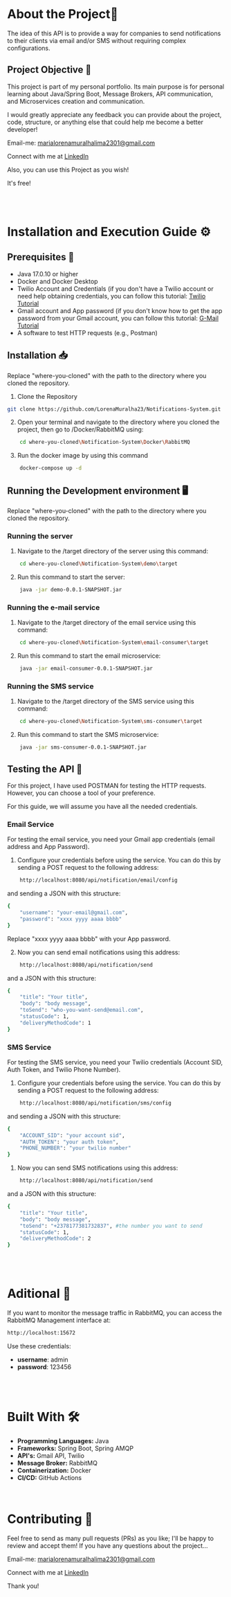 # About the Project👾

The idea of this API is to provide a way for companies to send notifications to their clients via email and/or SMS without requiring complex configurations.

## Project Objective 🎯

This project is part of my personal portfolio. Its main purpose is for personal learning about Java/Spring Boot, Message Brokers, API communication, and Microservices creation and communication.

I would greatly appreciate any feedback you can provide about the project, code, structure, or anything else that could help me become a better developer!

Email-me: marialorenamuralhalima2301@gmail.com

Connect with me at <a href="www.linkedin.com/in/dev-maria-lorena">LinkedIn</a>

Also, you can use this Project as you wish!

It's free!

<br>
<br>
    
# Installation and Execution Guide ⚙

## Prerequisites 📜

- Java 17.0.10 or higher
- Docker and Docker Desktop
- Twilio Account and Credentials (if you don't have a Twilio account or need help obtaining credentials, you can follow this tutorial: <a href="https://youtu.be/gmONYJBAp44">Twilio Tutorial</a>
- Gmail account and App password (if you don't know how to get the app password from your Gmail account, you can follow this tutorial: <a href="https://youtu.be/2D8jpws-4hA">G-Mail Tutorial</a>
- A software to test HTTP requests (e.g., Postman)

## Installation 📥

Replace "where-you-cloned" with the path to the directory where you cloned the repository.

1. Clone the Repository

```bash
git clone https://github.com/LorenaMuralha23/Notifications-System.git
```

2. Open your terminal and navigate to the directory where you cloned the project, then go to /Docker/RabbitMQ using:

```bash
    cd where-you-cloned\Notification-System\Docker\RabbitMQ
```

3. Run the docker image by using this command

```bash
    docker-compose up -d
```

## Running the Development environment 🖥️

Replace "where-you-cloned" with the path to the directory where you cloned the repository.

### Running the server

1. Navigate to the /target directory of the server using this command:

```bash
    cd where-you-cloned\Notification-System\demo\target
```

2. Run this command to start the server:

```bash
    java -jar demo-0.0.1-SNAPSHOT.jar
```

### Running the e-mail service

1. Navigate to the /target directory of the email service using this command:

```bash
    cd where-you-cloned\Notification-System\email-consumer\target
```

2. Run this command to start the email microservice:

```bash
    java -jar email-consumer-0.0.1-SNAPSHOT.jar
```

### Running the SMS service

1. Navigate to the /target directory of the SMS service using this command:

```bash
    cd where-you-cloned\Notification-System\sms-consumer\target
```

2. Run this command to start the SMS microservice:

```bash
    java -jar sms-consumer-0.0.1-SNAPSHOT.jar
```

## Testing the API 🧪

For this project, I have used POSTMAN for testing the HTTP requests. However, you can choose a tool of your preference.

For this guide, we will assume you have all the needed credentials.

### Email Service

For testing the email service, you need your Gmail app credentials (email address and App Password).

1. Configure your credentials before using the service. You can do this by sending a POST request to the following address:

```bash
    http://localhost:8080/api/notification/email/config
```

and sending a JSON with this structure:

```bash
{
    "username": "your-email@gmail.com",
    "password": "xxxx yyyy aaaa bbbb"
}
```

Replace "xxxx yyyy aaaa bbbb" with your App password.

2. Now you can send email notifications using this address:

```bash
    http://localhost:8080/api/notification/send
```

and a JSON with this structure:

```bash
{
    "title": "Your title",
    "body": "body message",
    "toSend": "who-you-want-send@email.com",
    "statusCode": 1,
    "deliveryMethodCode": 1
}
```

### SMS Service

For testing the SMS service, you need your Twilio credentials (Account SID, Auth Token, and Twilio Phone Number).

1. Configure your credentials before using the service. You can do this by sending a POST request to the following address:

```bash
    http://localhost:8080/api/notification/sms/config
```

and sending a JSON with this structure:

```bash
{
    "ACCOUNT_SID": "your account sid",
    "AUTH_TOKEN": "your auth token",
    "PHONE_NUMBER": "your twilio number"
}
```

1. Now you can send SMS notifications using this address:

```bash
    http://localhost:8080/api/notification/send
```

and a JSON with this structure:

```bash
{
    "title": "Your title",
    "body": "body message",
    "toSend": "+2378177381732837", #the number you want to send
    "statusCode": 1,
    "deliveryMethodCode": 2
}
```

<br>
<br>

# Aditional 🧩

If you want to monitor the message traffic in RabbitMQ, you can access the RabbitMQ Management interface at:

```bash
http://localhost:15672
```

Use these credentials:

- **username**: admin
- **password**: 123456

<br>
<br>

# Built With 🛠️

- **Programming Languages:** Java
- **Frameworks:** Spring Boot, Spring AMQP
- **API's:** Gmail API, Twilio
- **Message Broker:** RabbitMQ
- **Containerization:** Docker
- **CI/CD:** GitHub Actions

<br>

# Contributing 🤝

Feel free to send as many pull requests (PRs) as you like; I'll be happy to review and accept them! If you have any questions about the project...

Email-me: marialorenamuralhalima2301@gmail.com

Connect with me at <a href="www.linkedin.com/in/dev-maria-lorena">LinkedIn</a>

Thank you!
